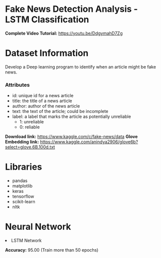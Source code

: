 # Fake News Detection Analysis - LSTM Classification

**Complete Video Tutorial:** https://youtu.be/DdgymahD7Zg

# Dataset Information

Develop a Deep learning program to identify when an article might be fake news.

### Attributes
- id: unique id for a news article
- title: the title of a news article
- author: author of the news article
- text: the text of the article; could be incomplete
- label: a label that marks the article as potentially unreliable
    - 1: unreliable
    - 0: reliable

**Download link:** https://www.kaggle.com/c/fake-news/data
**Glove Embedding link:** https://www.kaggle.com/anindya2906/glove6b?select=glove.6B.100d.txt

# Libraries

- pandas
- matplotlib
- keras
- tensorflow
- scikit-learn
- nltk

# Neural Network

<li>LSTM Network
  
**Accuracy:** 95.00 (Train more than 50 epochs)